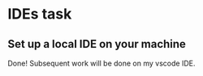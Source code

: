 # IDEs task

## Set up a local IDE on your machine

Done! Subsequent work will be done on my vscode IDE.
